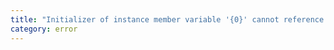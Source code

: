 ```yaml
---
title: "Initializer of instance member variable '{0}' cannot reference identifier '{1}' declared in the constructor."
category: error
---
```

